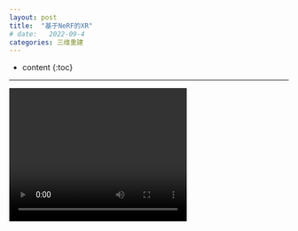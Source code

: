 ```yaml
---
layout: post
title:  "基于NeRF的XR"
# date:   2022-09-4
categories: 三维重建
---
```

* content
{:toc}

---


<video width="320" height="240" controls>
    <source src="/img/基于NeRF的XR工具/move_rotate.mp4" type="video/mp4">
</video>
